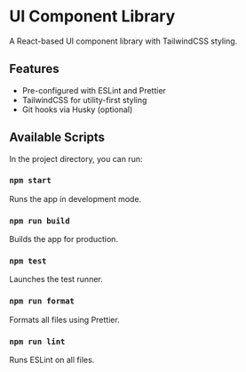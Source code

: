 
# UI Component Library

A React-based UI component library with TailwindCSS styling.

## Features
- Pre-configured with ESLint and Prettier
- TailwindCSS for utility-first styling
- Git hooks via Husky (optional)

## Available Scripts

In the project directory, you can run:

### `npm start`

Runs the app in development mode.

### `npm run build`

Builds the app for production.

### `npm test`

Launches the test runner.

### `npm run format`

Formats all files using Prettier.

### `npm run lint`

Runs ESLint on all files.
